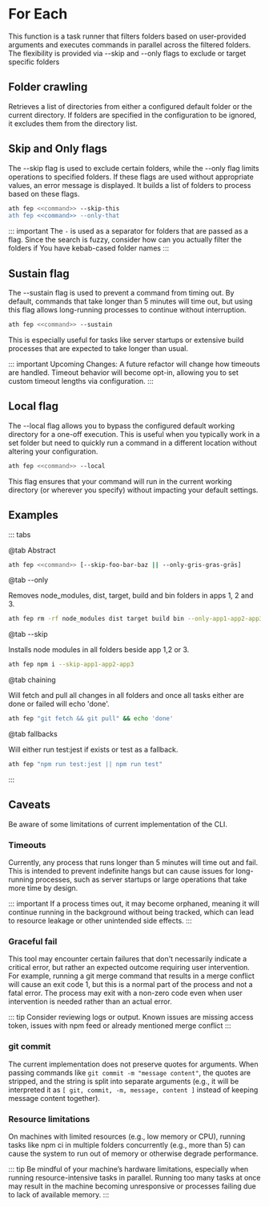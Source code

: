 # For Each

This function is a task runner that filters folders based on user-provided arguments and executes commands in parallel across the filtered folders. The flexibility is provided via --skip and --only flags to exclude or target specific folders

## Folder crawling

Retrieves a list of directories from either a configured default folder or the current directory.
If folders are specified in the configuration to be ignored, it excludes them from the directory list.

## Skip and Only flags

The --skip flag is used to exclude certain folders, while the --only flag limits operations to specified folders. If these flags are used without appropriate values, an error message is displayed.
It builds a list of folders to process based on these flags.

```sh
ath fep <<command>> --skip-this
ath fep <<command>> --only-that
```

::: important
The `-` is used as a separator for folders that are passed as a flag. Since the search is fuzzy, consider how can you actually filter the folders if You have kebab-cased folder names
:::

## Sustain flag

The --sustain flag is used to prevent a command from timing out. By default, commands that take longer than 5 minutes will time out, but using this flag allows long-running processes to continue without interruption.

```sh
ath fep <<command>> --sustain
```

This is especially useful for tasks like server startups or extensive build processes that are expected to take longer than usual.

::: important Upcoming Changes:
A future refactor will change how timeouts are handled. Timeout behavior will become opt-in, allowing you to set custom timeout lengths via configuration.
:::

## Local flag

The --local flag allows you to bypass the configured default working directory for a one-off execution. This is useful when you typically work in a set folder but need to quickly run a command in a different location without altering your configuration.

```sh
ath fep <<command>> --local
```

This flag ensures that your command will run in the current working directory (or wherever you specify) without impacting your default settings.

## Examples

::: tabs

@tab Abstract

```sh
ath fep <<command>> [--skip-foo-bar-baz || --only-gris-gras-gräs]
```

@tab --only

Removes node_modules, dist, target, build and bin folders in apps 1, 2 and 3.

```sh
ath fep rm -rf node_modules dist target build bin --only-app1-app2-app3
```

@tab --skip

Installs node modules in all folders beside app 1,2 or 3.

```sh
ath fep npm i --skip-app1-app2-app3
```

@tab chaining

Will fetch and pull all changes in all folders and once all tasks either are done or failed will echo 'done'.

```sh
ath fep "git fetch && git pull" && echo 'done'
```

@tab fallbacks

Will either run test:jest if exists or test as a fallback.

```sh
ath fep "npm run test:jest || npm run test"
```

:::

## Caveats

Be aware of some limitations of current implementation of the CLI.

### Timeouts

Currently, any process that runs longer than 5 minutes will time out and fail. This is intended to prevent indefinite hangs but can cause issues for long-running processes, such as server startups or large operations that take more time by design.

::: important
If a process times out, it may become orphaned, meaning it will continue running in the background without being tracked, which can lead to resource leakage or other unintended side effects.
:::

### Graceful fail

This tool may encounter certain failures that don't necessarily indicate a critical error, but rather an expected outcome requiring user intervention. For example, running a git merge command that results in a merge conflict will cause an exit code 1, but this is a normal part of the process and not a fatal error. The process may exit with a non-zero code even when user intervention is needed rather than an actual error.

::: tip
Consider reviewing logs or output. Known issues are missing access token, issues with npm feed or already mentioned merge conflict
:::

### git commit

The current implementation does not preserve quotes for arguments. When passing commands like `git commit -m "message content"`, the quotes are stripped, and the string is split into separate arguments (e.g., it will be interpreted it as `[ git, commit, -m, message, content ]` instead of keeping message content together).

### Resource limitations

On machines with limited resources (e.g., low memory or CPU), running tasks like npm ci in multiple folders concurrently (e.g., more than 5) can cause the system to run out of memory or otherwise degrade performance.

::: tip
Be mindful of your machine’s hardware limitations, especially when running resource-intensive tasks in parallel.
Running too many tasks at once may result in the machine becoming unresponsive or processes failing due to lack of available memory.
:::
